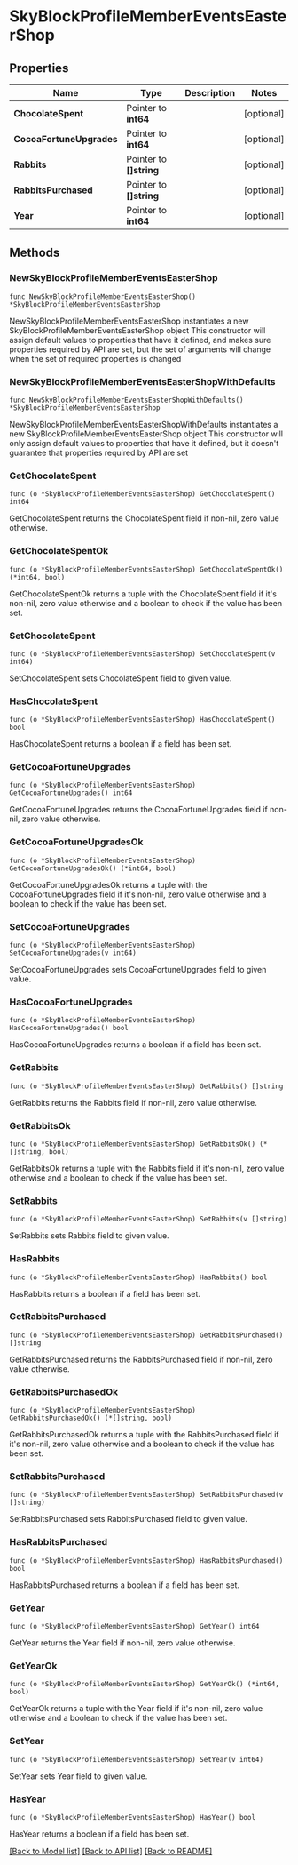 # SkyBlockProfileMemberEventsEasterShop

## Properties

Name | Type | Description | Notes
------------ | ------------- | ------------- | -------------
**ChocolateSpent** | Pointer to **int64** |  | [optional] 
**CocoaFortuneUpgrades** | Pointer to **int64** |  | [optional] 
**Rabbits** | Pointer to **[]string** |  | [optional] 
**RabbitsPurchased** | Pointer to **[]string** |  | [optional] 
**Year** | Pointer to **int64** |  | [optional] 

## Methods

### NewSkyBlockProfileMemberEventsEasterShop

`func NewSkyBlockProfileMemberEventsEasterShop() *SkyBlockProfileMemberEventsEasterShop`

NewSkyBlockProfileMemberEventsEasterShop instantiates a new SkyBlockProfileMemberEventsEasterShop object
This constructor will assign default values to properties that have it defined,
and makes sure properties required by API are set, but the set of arguments
will change when the set of required properties is changed

### NewSkyBlockProfileMemberEventsEasterShopWithDefaults

`func NewSkyBlockProfileMemberEventsEasterShopWithDefaults() *SkyBlockProfileMemberEventsEasterShop`

NewSkyBlockProfileMemberEventsEasterShopWithDefaults instantiates a new SkyBlockProfileMemberEventsEasterShop object
This constructor will only assign default values to properties that have it defined,
but it doesn't guarantee that properties required by API are set

### GetChocolateSpent

`func (o *SkyBlockProfileMemberEventsEasterShop) GetChocolateSpent() int64`

GetChocolateSpent returns the ChocolateSpent field if non-nil, zero value otherwise.

### GetChocolateSpentOk

`func (o *SkyBlockProfileMemberEventsEasterShop) GetChocolateSpentOk() (*int64, bool)`

GetChocolateSpentOk returns a tuple with the ChocolateSpent field if it's non-nil, zero value otherwise
and a boolean to check if the value has been set.

### SetChocolateSpent

`func (o *SkyBlockProfileMemberEventsEasterShop) SetChocolateSpent(v int64)`

SetChocolateSpent sets ChocolateSpent field to given value.

### HasChocolateSpent

`func (o *SkyBlockProfileMemberEventsEasterShop) HasChocolateSpent() bool`

HasChocolateSpent returns a boolean if a field has been set.

### GetCocoaFortuneUpgrades

`func (o *SkyBlockProfileMemberEventsEasterShop) GetCocoaFortuneUpgrades() int64`

GetCocoaFortuneUpgrades returns the CocoaFortuneUpgrades field if non-nil, zero value otherwise.

### GetCocoaFortuneUpgradesOk

`func (o *SkyBlockProfileMemberEventsEasterShop) GetCocoaFortuneUpgradesOk() (*int64, bool)`

GetCocoaFortuneUpgradesOk returns a tuple with the CocoaFortuneUpgrades field if it's non-nil, zero value otherwise
and a boolean to check if the value has been set.

### SetCocoaFortuneUpgrades

`func (o *SkyBlockProfileMemberEventsEasterShop) SetCocoaFortuneUpgrades(v int64)`

SetCocoaFortuneUpgrades sets CocoaFortuneUpgrades field to given value.

### HasCocoaFortuneUpgrades

`func (o *SkyBlockProfileMemberEventsEasterShop) HasCocoaFortuneUpgrades() bool`

HasCocoaFortuneUpgrades returns a boolean if a field has been set.

### GetRabbits

`func (o *SkyBlockProfileMemberEventsEasterShop) GetRabbits() []string`

GetRabbits returns the Rabbits field if non-nil, zero value otherwise.

### GetRabbitsOk

`func (o *SkyBlockProfileMemberEventsEasterShop) GetRabbitsOk() (*[]string, bool)`

GetRabbitsOk returns a tuple with the Rabbits field if it's non-nil, zero value otherwise
and a boolean to check if the value has been set.

### SetRabbits

`func (o *SkyBlockProfileMemberEventsEasterShop) SetRabbits(v []string)`

SetRabbits sets Rabbits field to given value.

### HasRabbits

`func (o *SkyBlockProfileMemberEventsEasterShop) HasRabbits() bool`

HasRabbits returns a boolean if a field has been set.

### GetRabbitsPurchased

`func (o *SkyBlockProfileMemberEventsEasterShop) GetRabbitsPurchased() []string`

GetRabbitsPurchased returns the RabbitsPurchased field if non-nil, zero value otherwise.

### GetRabbitsPurchasedOk

`func (o *SkyBlockProfileMemberEventsEasterShop) GetRabbitsPurchasedOk() (*[]string, bool)`

GetRabbitsPurchasedOk returns a tuple with the RabbitsPurchased field if it's non-nil, zero value otherwise
and a boolean to check if the value has been set.

### SetRabbitsPurchased

`func (o *SkyBlockProfileMemberEventsEasterShop) SetRabbitsPurchased(v []string)`

SetRabbitsPurchased sets RabbitsPurchased field to given value.

### HasRabbitsPurchased

`func (o *SkyBlockProfileMemberEventsEasterShop) HasRabbitsPurchased() bool`

HasRabbitsPurchased returns a boolean if a field has been set.

### GetYear

`func (o *SkyBlockProfileMemberEventsEasterShop) GetYear() int64`

GetYear returns the Year field if non-nil, zero value otherwise.

### GetYearOk

`func (o *SkyBlockProfileMemberEventsEasterShop) GetYearOk() (*int64, bool)`

GetYearOk returns a tuple with the Year field if it's non-nil, zero value otherwise
and a boolean to check if the value has been set.

### SetYear

`func (o *SkyBlockProfileMemberEventsEasterShop) SetYear(v int64)`

SetYear sets Year field to given value.

### HasYear

`func (o *SkyBlockProfileMemberEventsEasterShop) HasYear() bool`

HasYear returns a boolean if a field has been set.


[[Back to Model list]](../README.md#documentation-for-models) [[Back to API list]](../README.md#documentation-for-api-endpoints) [[Back to README]](../README.md)


